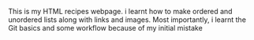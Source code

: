 This is my HTML recipes webpage. i learnt how to make ordered and unordered lists along with links and images. Most importantly, i learnt the Git basics and some workflow because of my initial mistake